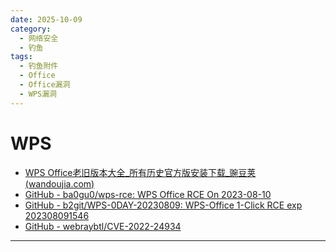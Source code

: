 ```yaml
---
date: 2025-10-09
category:
  - 网络安全
  - 钓鱼
tags:
  - 钓鱼附件
  - Office
  - Office漏洞
  - WPS漏洞
---
```


# WPS

- [WPS Office老旧版本大全_所有历史官方版安装下载_豌豆荚 (wandoujia.com)](https://www.wandoujia.com/apps/280841/history)
- [GitHub - ba0gu0/wps-rce: WPS Office RCE On 2023-08-10](https://github.com/ba0gu0/wps-rce)
- [GitHub - b2git/WPS-0DAY-20230809: WPS-Office 1-Click RCE exp 202308091546](https://github.com/b2git/WPS-0DAY-20230809)
- [GitHub - webraybtl/CVE-2022-24934](https://github.com/webraybtl/CVE-2022-24934)

---

